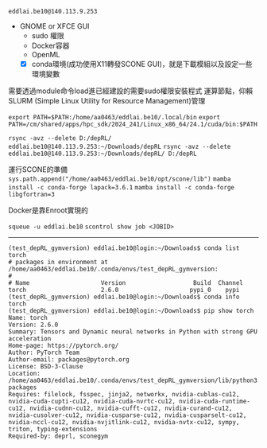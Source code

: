 `eddlai.be10@140.113.9.253`


- GNOME or XFCE GUI
	- sudo 權限
	- Docker容器
	- OpenML
	- [x] conda環境(成功使用X11轉發SCONE GUI)，就是下載模組以及設定一些環境變數

需要透過module命令load進已經建設的需要sudo權限安裝程式
運算節點，仰賴SLURM (Simple Linux Utility for Resource Management)管理

`export PATH=$PATH:/home/aa0463/eddlai.be10/.local/bin`
`export PATH=/cm/shared/apps/hpc_sdk/2024_241/Linux_x86_64/24.1/cuda/bin:$PATH`

`rsync -avz --delete D:/depRL/ eddlai.be10@140.113.9.253:~/Downloads/depRL`
`rsync -avz --delete eddlai.be10@140.113.9.253:~/Downloads/depRL/ D:/depRL`

運行SCONE的準備
`sys.path.append("/home/aa0463/eddlai.be10/opt/scone/lib")`
`mamba install -c conda-forge lapack=3.6.1`
`mamba install -c conda-forge libgfortran=3`

Docker是靠Enroot實現的

`squeue -u eddlai.be10`
`scontrol show job <JOBID>`

---
```
(test_depRL_gymversion) eddlai.be10@login:~/Downloads$ conda list torch
# packages in environment at /home/aa0463/eddlai.be10/.conda/envs/test_depRL_gymversion:
#
# Name                    Version                   Build  Channel
torch                     2.6.0                    pypi_0    pypi
(test_depRL_gymversion) eddlai.be10@login:~/Downloads$ conda info torch
(test_depRL_gymversion) eddlai.be10@login:~/Downloads$ pip show torch
Name: torch
Version: 2.6.0
Summary: Tensors and Dynamic neural networks in Python with strong GPU acceleration
Home-page: https://pytorch.org/
Author: PyTorch Team
Author-email: packages@pytorch.org
License: BSD-3-Clause
Location: /home/aa0463/eddlai.be10/.conda/envs/test_depRL_gymversion/lib/python3.9/site-packages
Requires: filelock, fsspec, jinja2, networkx, nvidia-cublas-cu12, nvidia-cuda-cupti-cu12, nvidia-cuda-nvrtc-cu12, nvidia-cuda-runtime-cu12, nvidia-cudnn-cu12, nvidia-cufft-cu12, nvidia-curand-cu12, nvidia-cusolver-cu12, nvidia-cusparse-cu12, nvidia-cusparselt-cu12, nvidia-nccl-cu12, nvidia-nvjitlink-cu12, nvidia-nvtx-cu12, sympy, triton, typing-extensions
Required-by: deprl, sconegym
```

